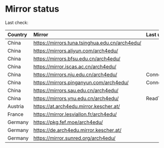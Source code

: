 <script src="./time.js"></script>
# Mirror status
Last check: <script type="text/javascript">localize(1679491383.8483708);</script>

|Country|Mirror|Last update|
|:------|:-----|:----------|
|China|https://mirrors.tuna.tsinghua.edu.cn/arch4edu/|<script type="text/javascript">localize(1679467203);</script>|
|China|https://mirrors.aliyun.com/arch4edu/|<script type="text/javascript">localize(1679380416);</script>|
|China|https://mirrors.bfsu.edu.cn/arch4edu/|<script type="text/javascript">localize(1679467203);</script>|
|China|https://mirror.iscas.ac.cn/arch4edu/|<script type="text/javascript">localize(1679467203);</script>|
|China|https://mirrors.nju.edu.cn/arch4edu/|ConnectTimeout|
|China|https://mirrors.pinganyun.com/arch4edu/|ConnectionError|
|China|https://mirrors.sau.edu.cn/arch4edu/|<script type="text/javascript">localize(1673850842);</script>|
|China|https://mirrors.ynu.edu.cn/arch4edu/|ReadTimeout|
|Austria|https://at.arch4edu.mirror.kescher.at/|<script type="text/javascript">localize(1679467203);</script>|
|France|https://mirror.lesviallon.fr/arch4edu/|<script type="text/javascript">localize(1679467203);</script>|
|Germany|https://pkg.fef.moe/arch4edu/|<script type="text/javascript">localize(1679467203);</script>|
|Germany|https://de.arch4edu.mirror.kescher.at/|<script type="text/javascript">localize(1679467203);</script>|
|Germany|https://mirror.sunred.org/arch4edu/|<script type="text/javascript">localize(1679467203);</script>|

<script src="./tablefilter/tablefilter.js"></script>
<script src="./table.js"></script>
